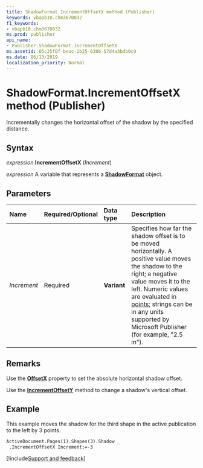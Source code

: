 ```yaml
---
title: ShadowFormat.IncrementOffsetX method (Publisher)
keywords: vbapb10.chm3670032
f1_keywords:
- vbapb10.chm3670032
ms.prod: publisher
api_name:
- Publisher.ShadowFormat.IncrementOffsetX
ms.assetid: 05c25f0f-beac-2b25-630b-57d4a3bdb0c9
ms.date: 06/13/2019
localization_priority: Normal
---
```



# ShadowFormat.IncrementOffsetX method (Publisher)

Incrementally changes the horizontal offset of the shadow by the specified distance.


## Syntax

_expression_.**IncrementOffsetX** (_Increment_)

_expression_ A variable that represents a **[ShadowFormat](Publisher.ShadowFormat.md)** object.


## Parameters

|Name|Required/Optional|Data type|Description|
|:-----|:-----|:-----|:-----|
|_Increment_|Required| **Variant**|Specifies how far the shadow offset is to be moved horizontally. A positive value moves the shadow to the right; a negative value moves it to the left. Numeric values are evaluated in [points](../language/glossary/vbe-glossary.md#point); strings can be in any units supported by Microsoft Publisher (for example, "2.5 in").|

## Remarks

Use the **[OffsetX](Publisher.ShadowFormat.OffsetX.md)** property to set the absolute horizontal shadow offset.

Use the **[IncrementOffsetY](Publisher.ShadowFormat.IncrementOffsetY.md)** method to change a shadow's vertical offset.


## Example

This example moves the shadow for the third shape in the active publication to the left by 3 points.

```vb
ActiveDocument.Pages(1).Shapes(3).Shadow _ 
 .IncrementOffsetX Increment:=-3 

```

[!include[Support and feedback](~/includes/feedback-boilerplate.md)]
